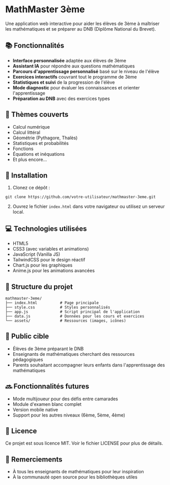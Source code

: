 # MathMaster 3ème

Une application web interactive pour aider les élèves de 3ème à maîtriser les mathématiques et se préparer au DNB (Diplôme National du Brevet).

## 📚 Fonctionnalités

- **Interface personnalisée** adaptée aux élèves de 3ème
- **Assistant IA** pour répondre aux questions mathématiques
- **Parcours d'apprentissage personnalisé** basé sur le niveau de l'élève
- **Exercices interactifs** couvrant tout le programme de 3ème
- **Statistiques et suivi** de la progression de l'élève
- **Mode diagnostic** pour évaluer les connaissances et orienter l'apprentissage
- **Préparation au DNB** avec des exercices types

## 🧮 Thèmes couverts

- Calcul numérique
- Calcul littéral
- Géométrie (Pythagore, Thalès)
- Statistiques et probabilités
- Fonctions
- Équations et inéquations
- Et plus encore...

## 🚀 Installation

1. Clonez ce dépôt :
```
git clone https://github.com/votre-utilisateur/mathmaster-3eme.git
```

2. Ouvrez le fichier `index.html` dans votre navigateur ou utilisez un serveur local.

## 💻 Technologies utilisées

- HTML5
- CSS3 (avec variables et animations)
- JavaScript (Vanilla JS)
- TailwindCSS pour le design réactif
- Chart.js pour les graphiques
- Anime.js pour les animations avancées

## 🔧 Structure du projet

```
mathmaster-3eme/
├── index.html          # Page principale
├── style.css           # Styles personnalisés
├── app.js              # Script principal de l'application
├── data.js             # Données pour les cours et exercices
└── assets/             # Ressources (images, icônes)
```

## 🎯 Public cible

- Élèves de 3ème préparant le DNB
- Enseignants de mathématiques cherchant des ressources pédagogiques
- Parents souhaitant accompagner leurs enfants dans l'apprentissage des mathématiques

## 🔜 Fonctionnalités futures

- Mode multijoueur pour des défis entre camarades
- Module d'examen blanc complet
- Version mobile native
- Support pour les autres niveaux (6ème, 5ème, 4ème)

## 📝 Licence

Ce projet est sous licence MIT. Voir le fichier LICENSE pour plus de détails.

## 🙏 Remerciements

- À tous les enseignants de mathématiques pour leur inspiration
- À la communauté open source pour les bibliothèques utiles
